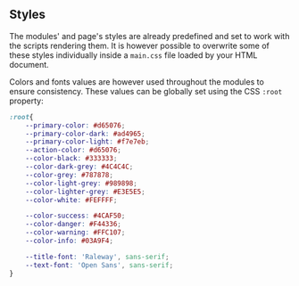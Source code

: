 
## Styles

The modules' and page's styles are already predefined and set to work with the scripts rendering them. It is however possible to overwrite some of these styles individually inside a `main.css` file loaded by your HTML document.

Colors and fonts values are however used throughout the modules to ensure consistency. These values can be globally set using the CSS `:root` property:
```css
:root{
    --primary-color: #d65076;
    --primary-color-dark: #ad4965;
    --primary-color-light: #f7e7eb;
    --action-color: #d65076;
    --color-black: #333333;
    --color-dark-grey: #4C4C4C;
    --color-grey: #787878;
    --color-light-grey: #989898;
    --color-lighter-grey: #E3E5E5;
    --color-white: #FEFFFF;

    --color-success: #4CAF50;
    --color-danger: #F44336;
    --color-warning: #FFC107;
    --color-info: #03A9F4;

    --title-font: 'Raleway', sans-serif;
    --text-font: 'Open Sans', sans-serif;
}
```
